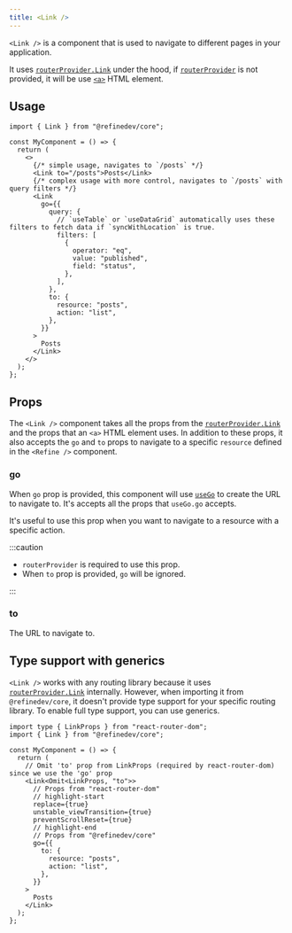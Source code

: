 ```yaml
---
title: <Link />
---
```


`<Link />` is a component that is used to navigate to different pages in your application.

It uses [`routerProvider.Link`](/docs/routing/router-provider/#link) under the hood, if [`routerProvider`](/docs/routing/router-provider) is not provided, it will be use [`<a>`](https://developer.mozilla.org/en-US/docs/Web/HTML/Element/a) HTML element.

## Usage

```tsx
import { Link } from "@refinedev/core";

const MyComponent = () => {
  return (
    <>
      {/* simple usage, navigates to `/posts` */}
      <Link to="/posts">Posts</Link>
      {/* complex usage with more control, navigates to `/posts` with query filters */}
      <Link
        go={{
          query: {
            // `useTable` or `useDataGrid` automatically uses these filters to fetch data if `syncWithLocation` is true.
            filters: [
              {
                operator: "eq",
                value: "published",
                field: "status",
              },
            ],
          },
          to: {
            resource: "posts",
            action: "list",
          },
        }}
      >
        Posts
      </Link>
    </>
  );
};
```

## Props

The `<Link />` component takes all the props from the [`routerProvider.Link`](/docs/routing/router-provider/#link) and the props that an `<a>` HTML element uses. In addition to these props, it also accepts the `go`
and `to` props to navigate to a specific `resource` defined in the `<Refine />` component.

### go

When `go` prop is provided, this component will use [`useGo`](/docs/routing/hooks/use-go/) to create the URL to navigate to. It's accepts all the props that `useGo.go` accepts.

It's useful to use this prop when you want to navigate to a resource with a specific action.

:::caution

- `routerProvider` is required to use this prop.
- When `to` prop is provided, `go` will be ignored.

:::

### to

The URL to navigate to.

## Type support with generics

`<Link />` works with any routing library because it uses [`routerProvider.Link`](/docs/routing/router-provider/#link) internally. However, when importing it from `@refinedev/core`, it doesn't provide type support for your specific routing library. To enable full type support, you can use generics.

```tsx
import type { LinkProps } from "react-router-dom";
import { Link } from "@refinedev/core";

const MyComponent = () => {
  return (
    // Omit 'to' prop from LinkProps (required by react-router-dom) since we use the 'go' prop
    <Link<Omit<LinkProps, "to">>
      // Props from "react-router-dom"
      // highlight-start
      replace={true}
      unstable_viewTransition={true}
      preventScrollReset={true}
      // highlight-end
      // Props from "@refinedev/core"
      go={{
        to: {
          resource: "posts",
          action: "list",
        },
      }}
    >
      Posts
    </Link>
  );
};
```
